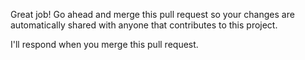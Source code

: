 Great job! Go ahead and merge this pull request so your changes are automatically shared with anyone that contributes to this project.

I'll respond when you merge this pull request.
